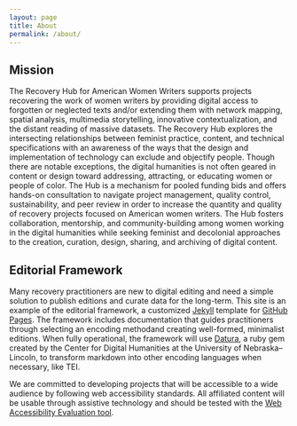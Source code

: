 ```yaml
---
layout: page
title: About
permalink: /about/
---
```


## Mission

The Recovery Hub for American Women Writers supports projects recovering the work of women writers by providing digital access to forgotten or neglected texts and/or extending them with network mapping, spatial analysis, multimedia storytelling, innovative contextualization, and the distant reading of massive datasets. The Recovery Hub explores the intersecting relationships between feminist practice, content, and technical specifications with an awareness of the ways that the design and implementation of technology can exclude and objectify people. Though there are notable exceptions, the digital humanities is not often geared in content or design toward addressing, attracting, or educating women or people of color. The Hub is a mechanism for pooled funding bids and offers hands-on consultation to navigate project management, quality control, sustainability, and peer review in order to increase the quantity and quality of recovery projects focused on American women writers. The Hub fosters collaboration, mentorship, and community-building among women working in the digital humanities while seeking feminist and decolonial approaches to the creation, curation, design, sharing, and archiving of digital content. 

## Editorial Framework

Many recovery practitioners are new to digital editing and need a simple solution to publish editions and curate data for the long-term. This site is an example of the editorial framework, a customized [Jekyll](https://jekyllrb.com/) template for [GitHub Pages](https://pages.github.com/). The framework includes documentation that guides practitioners through selecting an encoding methodand creating well-formed, minimalist editions. When fully operational, the framework will use [Datura](https://github.com/CDRH/datura), a ruby gem created by the Center for Digital Humanities at the University of Nebraska–Lincoln, to transform markdown into other encoding languages when necessary, like TEI.

We are committed to developing projects that will be accessible to a wide audience by following web accessibility standards. All affiliated content will be usable through assistive technology and should be tested with the [Web Accessibility Evaluation tool](https://wave.webaim.org/).